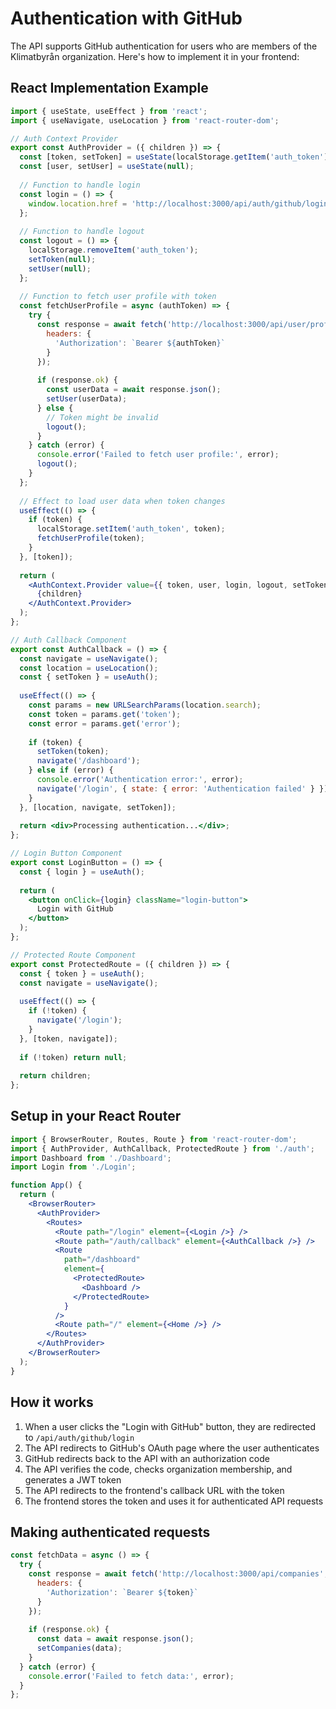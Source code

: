 # Authentication with GitHub

The API supports GitHub authentication for users who are members of the Klimatbyrån organization. Here's how to implement it in your frontend:

## React Implementation Example

```jsx
import { useState, useEffect } from 'react';
import { useNavigate, useLocation } from 'react-router-dom';

// Auth Context Provider
export const AuthProvider = ({ children }) => {
  const [token, setToken] = useState(localStorage.getItem('auth_token'));
  const [user, setUser] = useState(null);
  
  // Function to handle login
  const login = () => {
    window.location.href = 'http://localhost:3000/api/auth/github/login';
  };
  
  // Function to handle logout
  const logout = () => {
    localStorage.removeItem('auth_token');
    setToken(null);
    setUser(null);
  };
  
  // Function to fetch user profile with token
  const fetchUserProfile = async (authToken) => {
    try {
      const response = await fetch('http://localhost:3000/api/user/profile', {
        headers: {
          'Authorization': `Bearer ${authToken}`
        }
      });
      
      if (response.ok) {
        const userData = await response.json();
        setUser(userData);
      } else {
        // Token might be invalid
        logout();
      }
    } catch (error) {
      console.error('Failed to fetch user profile:', error);
      logout();
    }
  };
  
  // Effect to load user data when token changes
  useEffect(() => {
    if (token) {
      localStorage.setItem('auth_token', token);
      fetchUserProfile(token);
    }
  }, [token]);
  
  return (
    <AuthContext.Provider value={{ token, user, login, logout, setToken }}>
      {children}
    </AuthContext.Provider>
  );
};

// Auth Callback Component
export const AuthCallback = () => {
  const navigate = useNavigate();
  const location = useLocation();
  const { setToken } = useAuth();
  
  useEffect(() => {
    const params = new URLSearchParams(location.search);
    const token = params.get('token');
    const error = params.get('error');
    
    if (token) {
      setToken(token);
      navigate('/dashboard');
    } else if (error) {
      console.error('Authentication error:', error);
      navigate('/login', { state: { error: 'Authentication failed' } });
    }
  }, [location, navigate, setToken]);
  
  return <div>Processing authentication...</div>;
};

// Login Button Component
export const LoginButton = () => {
  const { login } = useAuth();
  
  return (
    <button onClick={login} className="login-button">
      Login with GitHub
    </button>
  );
};

// Protected Route Component
export const ProtectedRoute = ({ children }) => {
  const { token } = useAuth();
  const navigate = useNavigate();
  
  useEffect(() => {
    if (!token) {
      navigate('/login');
    }
  }, [token, navigate]);
  
  if (!token) return null;
  
  return children;
};
```

## Setup in your React Router

```jsx
import { BrowserRouter, Routes, Route } from 'react-router-dom';
import { AuthProvider, AuthCallback, ProtectedRoute } from './auth';
import Dashboard from './Dashboard';
import Login from './Login';

function App() {
  return (
    <BrowserRouter>
      <AuthProvider>
        <Routes>
          <Route path="/login" element={<Login />} />
          <Route path="/auth/callback" element={<AuthCallback />} />
          <Route 
            path="/dashboard" 
            element={
              <ProtectedRoute>
                <Dashboard />
              </ProtectedRoute>
            } 
          />
          <Route path="/" element={<Home />} />
        </Routes>
      </AuthProvider>
    </BrowserRouter>
  );
}
```

## How it works

1. When a user clicks the "Login with GitHub" button, they are redirected to `/api/auth/github/login`
2. The API redirects to GitHub's OAuth page where the user authenticates
3. GitHub redirects back to the API with an authorization code
4. The API verifies the code, checks organization membership, and generates a JWT token
5. The API redirects to the frontend's callback URL with the token
6. The frontend stores the token and uses it for authenticated API requests

## Making authenticated requests

```jsx
const fetchData = async () => {
  try {
    const response = await fetch('http://localhost:3000/api/companies', {
      headers: {
        'Authorization': `Bearer ${token}`
      }
    });
    
    if (response.ok) {
      const data = await response.json();
      setCompanies(data);
    }
  } catch (error) {
    console.error('Failed to fetch data:', error);
  }
};
```
